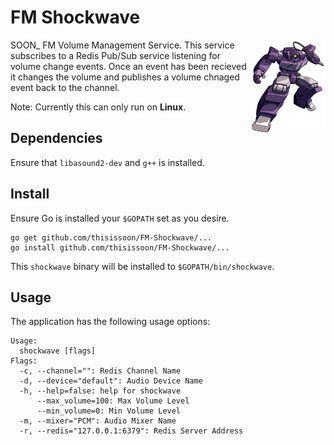 # FM Shockwave

<img src="shockwave.jpg" width="122" height="150" align="right" />

SOON\_ FM Volume Management Service. This service subscribes to a Redis
Pub/Sub service listening for volume change events. Once an event has been
recieved it changes the volume and publishes a volume chnaged event back
to the channel.

Note: Currently this can only run on **Linux**.

## Dependencies

Ensure that `libasound2-dev` and `g++` is installed.

## Install

Ensure Go is installed your `$GOPATH` set as you desire.

```
go get github.com/thisissoon/FM-Shockwave/...
go install github.com/thisissoon/FM-Shockwave/...
```

This `shockwave` binary will be installed to `$GOPATH/bin/shockwave`.

## Usage

The application has the following usage options:

```
Usage:
  shockwave [flags]
Flags:
  -c, --channel="": Redis Channel Name
  -d, --device="default": Audio Device Name
  -h, --help=false: help for shockwave
      --max_volume=100: Max Volume Level
      --min_volume=0: Min Volume Level
  -m, --mixer="PCM": Audio Mixer Name
  -r, --redis="127.0.0.1:6379": Redis Server Address
```
